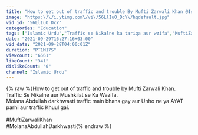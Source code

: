 ```yaml
---
title: "How to get out of traffic and trouble By Mufti Zarwali Khan @Islamic Urdu"
image: "https:\/\/i.ytimg.com\/vi\/56LlIuO_DcY\/hqdefault.jpg"
vid_id: "56LlIuO_DcY"
categories: "Education"
tags: ["Islamic Urdu","Traffic se Nikalne ka tariqa aur wzifa","MuftiZarwali Khan"]
date: "2021-09-29T16:27:16+03:00"
vid_date: "2021-09-28T04:00:01Z"
duration: "PT1M17S"
viewcount: "6561"
likeCount: "341"
dislikeCount: "0"
channel: "Islamic Urdu"
---
```

{% raw %}How to get out of traffic and trouble by Mufti Zarwali Khan.<br />Traffic Se Nikalne aur Mushkilat se Ka Wazifa.<br />Molana Abdullah darkhwasti traffic main bhans gay aur Unho ne ya AYAT parhi aur traffic Khuul gai.<br /><br />#MuftiZarwaliKhan<br />#MolanaAbdullahDarkhwasti{% endraw %}
